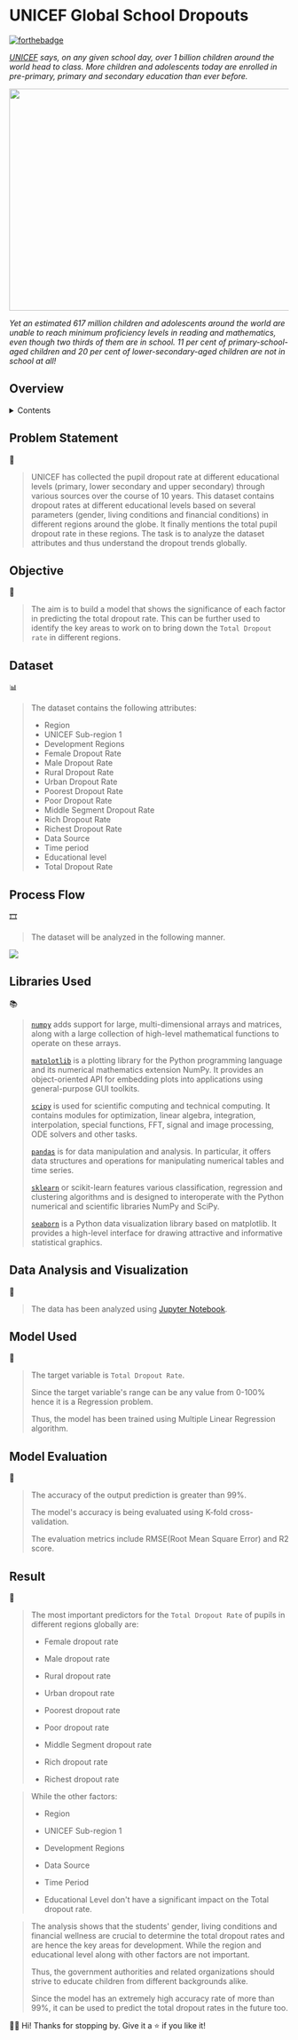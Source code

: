<!-- INTRODUCTION -->

# UNICEF Global School Dropouts

[![forthebadge](http://forthebadge.com/images/badges/made-with-python.svg)](http://forthebadge.com)

*[UNICEF](https://www.unicef.org/education) says, on any given school day, over 1 billion children around the world head to class. More children and adolescents today are enrolled in pre-primary, primary and secondary education than ever before.*

<p align="center">
<img src="https://user-images.githubusercontent.com/55178494/141785815-a5feb025-3cbd-4b6f-9d1d-b60c34d528bf.png" height="400" width="700">
</p>

*Yet an estimated 617 million children and adolescents around the world are unable to reach minimum proficiency levels in reading and mathematics, even though two thirds of them are in school. 11 per cent of primary-school-aged children and 20 per cent of lower-secondary-aged children are not in school at all!*

<!-- ABOUT THE PROJECT -->

## Overview

<details>
  <summary>Contents</summary>
  <ul>
    <li>
      <a href="#problem-statement">Problem Statement</a>
    </li>
    <li>
      <a href="#objective">Objective</a>
    </li>
    <li>
      <a href="#dataset">Dataset</a>
    </li>
    <li>
      <a href="#process-flow">Process Flow</a>
    </li>
    <li>
      <a href="#libraries-used">Libraries Used</a>
    </li>
    <li>
      <a href="#data-analysis-and-visualization">Data Analysis and Visualization</a>
    </li>
    <li>
      <a href="#model-used">Model Used</a>
    </li>
    <li>
      <a href="#model-evaluation">Model Evaluation</a>
    </li>
    <li>
      <a href="#result">Result</a>
    </li>
  </ul>
</details>

<!-- DETAILED EXPLANATION -->

## Problem Statement
🤔
> UNICEF has collected the pupil dropout rate at different educational levels (primary, lower secondary and upper secondary) through various sources over the course of 10 years.
> This dataset contains dropout rates at different educational levels based on several parameters (gender, living conditions and financial conditions) in different regions around the globe.
> It finally mentions the total pupil dropout rate in these regions.
> The task is to analyze the dataset attributes and thus understand the dropout trends globally.

## Objective
🎯
> The aim is to build a model that shows the significance of each factor in predicting the total dropout rate.
> This can be further used to identify the key areas to work on to bring down the `Total Dropout rate` in different regions.


## Dataset
📊
> The dataset contains the following attributes:
> 
> * Region
> * UNICEF Sub-region 1	
> * Development Regions	
> * Female Dropout Rate
> * Male Dropout Rate
> * Rural Dropout Rate
> * Urban Dropout Rate
> * Poorest Dropout Rate
> * Poor Dropout Rate
> * Middle Segment Dropout Rate
> * Rich Dropout Rate
> * Richest Dropout Rate
> * Data Source	
> * Time period
> * Educational level	
> * Total Dropout Rate


## Process Flow
🎞️
> The dataset will be analyzed in the following manner.
> <p align="center">
  <img src="process-flow.png">
  </p>
  
## Libraries Used
📚
> [`numpy`](https://numpy.org/doc/stable/)  adds support for large, multi-dimensional arrays and matrices, along with a large collection of high-level mathematical functions to operate on these arrays.
> 
> [`matplotlib`](https://matplotlib.org/stable/) is a plotting library for the Python programming language and its numerical mathematics extension NumPy. It provides an object-oriented API for embedding plots into applications using general-purpose GUI toolkits.
> 
> [`scipy`](https://scipy.github.io/devdocs/index.html) is used for scientific computing and technical computing. It contains modules for optimization, linear algebra, integration, interpolation, special functions, FFT, signal and image processing, ODE solvers and other tasks.
> 
> [`pandas`](https://pandas.pydata.org/pandas-docs/stable/reference/api/pandas.DataFrame.html) is for data manipulation and analysis. In particular, it offers data structures and operations for manipulating numerical tables and time series.
> 
> [`sklearn`](https://scikit-learn.org/stable/) or scikit-learn features various classification, regression and clustering algorithms and is designed to interoperate with the Python numerical and scientific libraries NumPy and SciPy.
> 
> [`seaborn`](https://seaborn.pydata.org/) is a Python data visualization library based on matplotlib. It provides a high-level interface for drawing attractive and informative statistical graphics.

## Data Analysis and Visualization
👀
> The data has been analyzed using [Jupyter Notebook](https://github.com/Aadya178/UNICEF-Global-School-Dropouts/blob/main/UNICEF%20Global%20School%20Dropouts.ipynb).

## Model Used
🤖
> The target variable is `Total Dropout Rate`.
>
> Since the target variable's range can be any value from 0-100% hence it is a Regression problem.
> 
> Thus, the model has been trained using Multiple Linear Regression algorithm.

## Model Evaluation
💯 
> 
> The accuracy of the output prediction is greater than 99%.
> 
> The model's accuracy is being evaluated using K-fold cross-validation.
> 
> The evaluation metrics include RMSE(Root Mean Square Error) and R2 score.

## Result
🏁
>The most important predictors for the `Total Dropout Rate` of pupils in different regions globally are:
>
> * Female dropout rate
>
> * Male dropout rate
>
> * Rural dropout rate
>
> * Urban dropout rate
>
> * Poorest dropout rate
>
> * Poor dropout rate
>
> * Middle Segment dropout rate
>
> * Rich dropout rate
>
> * Richest dropout rate

> While the other factors:
>
> * Region
> 
> * UNICEF Sub-region 1
>
> * Development Regions
>
> * Data Source
>
> * Time Period
>
> * Educational Level
> don't have a significant impact on the Total dropout rate.

> The analysis shows that the students' gender, living conditions and financial wellness are crucial to determine the total dropout rates and are hence the key areas for development. While the region and educational level along with other factors are not important.
> 
> Thus, the government authorities and related organizations should strive to educate children from different backgrounds alike.
> 
> Since the model has an extremely high accuracy rate of more than 99%, it can be used to predict the total dropout rates in the future too.



👋🏻 Hi! Thanks for stopping by. Give it a ⭐ if you like it!
